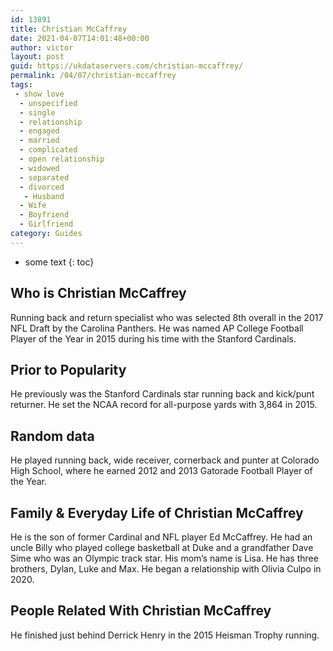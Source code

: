 ```yaml
---
id: 13891
title: Christian McCaffrey
date: 2021-04-07T14:01:48+00:00
author: victor
layout: post
guid: https://ukdataservers.com/christian-mccaffrey/
permalink: /04/07/christian-mccaffrey
tags:
 - show love
  - unspecified
  - single
  - relationship
  - engaged
  - married
  - complicated
  - open relationship
  - widowed
  - separated
  - divorced
   - Husband
  - Wife
  - Boyfriend
  - Girlfriend
category: Guides
---
```


* some text
{: toc}


## Who is Christian McCaffrey



Running back and return specialist who was selected 8th overall in the 2017 NFL Draft by the Carolina Panthers. He was named AP College Football Player of the Year in 2015 during his time with the Stanford Cardinals.

                
                
                
## Prior to Popularity



He previously was the Stanford Cardinals star running back and kick/punt returner. He set the NCAA record for all-purpose yards with 3,864 in 2015. 

                
                
                
## Random data



He played running back, wide receiver, cornerback and punter at Colorado High School, where he earned 2012 and 2013 Gatorade Football Player of the Year.

                
                
                
## Family & Everyday Life of Christian McCaffrey



He is the son of former Cardinal and NFL player Ed McCaffrey. He had an uncle Billy who played college basketball at Duke and a grandfather Dave Sime who was an Olympic track star. His mom&#8217;s name is Lisa. He has three brothers, Dylan, Luke and Max. He began a relationship with Olivia Culpo in 2020. 

                
                
                
## People Related With Christian McCaffrey



He finished just behind Derrick Henry in the 2015 Heisman Trophy running.

                
              
            
          
          
          